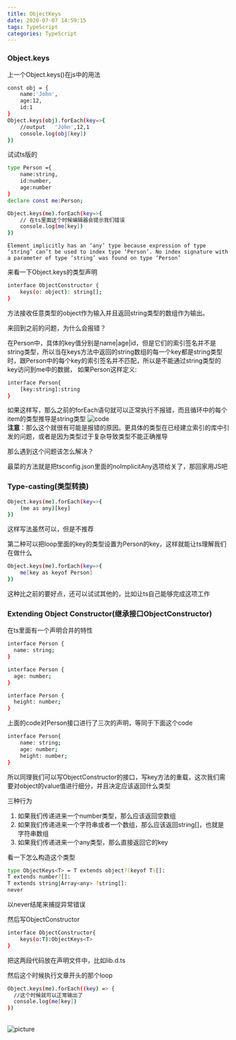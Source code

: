 ```yaml
---
title: ObjectKeys
date: 2020-07-07 14:59:15
tags: TypeScript
categories: TypeScript
---
```


### Object.keys
上一个Object.keys()在js中的用法
```bash
const obj = {
    name:'John',
    age:12,
    id:1
}
Object.keys(obj).forEach(key=>{
    //output   'John',12,1
    console.log(obj[key])
})

```
<!-- more -->

试试ts版的
```bash
type Person ={
    name:string,
    id:number,
    age:number
}
declare const me:Person;

Object.keys(me).forEach(key=>{
    // 在ts里面这个时候编辑器会提示我们错误
    console.log(me[key])
})
```
`Element implicitly has an ‘any’ type because expression of type ‘string’ can’t be used to index type ‘Person’. No index signature with a parameter of type ‘string’ was found on type ‘Person’`

来看一下Object.keys的类型声明
```bash
interface ObjectConstructor {
    keys(o: object): string[];
}
```
方法接收任意类型的object作为输入并且返回string类型的数组作为输出。

来回到之前的问题，为什么会报错？

在Person中，具体的key值分别是name|age|id，但是它们的索引签名并不是string类型，所以当在keys方法中返回的string数组的每一个key都是string类型时，跟Person中的每个key的索引签名并不匹配，所以是不能通过string类型的key访问到me中的数据，
如果Person这样定义:
```bash
interface Person{
    [key:string]:string
}

```
如果这样写，那么之前的forEach语句就可以正常执行不报错，而且循环中的每个item的类型推导是string类型
![code](/images/ObjectKeys/code2.png)
</br>
**注意**：那么这个就很有可能是报错的原因。更具体的类型在已经建立索引的库中引发的问题，或者是因为类型过于复杂导致类型不能正确推导

那么遇到这个问题该怎么解决？

最菜的方法就是把tsconfig.json里面的noImplicitAny选项给关了，那回家用JS吧

### Type-casting(类型转换)

```bash
Object.keys(me).forEach(key=>{
    (me as any)[key]
})
```
这样写法虽然可以，但是不推荐

第二种可以把loop里面的key的类型设置为Person的key，这样就能让ts理解我们在做什么
```bash
Object.keys(me).forEach(key=>{
    me[key as keyof Person]
})
```
这种比之前的要好点，还可以试试其他的，比如让ts自己能够完成这项工作

### Extending Object Constructor(继承接口ObjectConstructor)

在ts里面有一个声明合并的特性

```bash
interface Person {
  name: string;
}

interface Person {
  age: number;
}

interface Person {
  height: number;
}

```
上面的code对Person接口进行了三次的声明，等同于下面这个code
```bash
interface Person{
    name: string;
    age: number;
    height: number;
}
```

所以同理我们可以写ObjectConstructor的接口，写key方法的重载，这次我们需要对object的value值进行细分，并且决定应该返回什么类型

三种行为

1. 如果我们传递进来一个number类型，那么应该返回空数组
2. 如果我们传递进来一个字符串或者一个数组，那么应该返回string[]，也就是字符串数组
3. 如果我们传递进来一个any类型，那么直接返回它的key

看一下怎么构造这个类型
```bash
type ObjectKeys<T> = T extends object?(keyof T)[]:
T extends number?[]:
T extends string|Array<any> ?string[]:
never
```
以never结尾来捕捉异常错误

然后写ObjectConstructor
```bash
interface ObjectConstructor{
    keys(o:T):ObjectKeys<T>
}
```
把这两段代码放在声明文件中，比如lib.d.ts

然后这个时候执行文章开头的那个loop
```bash
Object.keys(me).forEach((key) => {
  //这个时候就可以正常输出了
  console.log(me[key])
})
```
</br>
<div style="overflow:hidden">
    <img src="/images/ObjectKeys/code.png" style="float:left;" 
    title="Codes" alt="picture"/>
</div>





